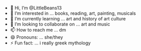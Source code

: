 - 👋 Hi, I’m @LittleBeans13
- 👀 I’m interested in ... books, reading, art, painting, musicals
- 🌱 I’m currently learning ... art and history of art culture
- 💞️ I’m looking to collaborate on ... art and music
- 📫 How to reach me ... dm
- 😄 Pronouns: ... she/they
- ⚡ Fun fact: ... i really greek mythology

<!---
LittleBeans13/LittleBeans13 is a ✨ special ✨ repository because its `README.md` (this file) appears on your GitHub profile.
You can click the Preview link to take a look at your changes.
--->
